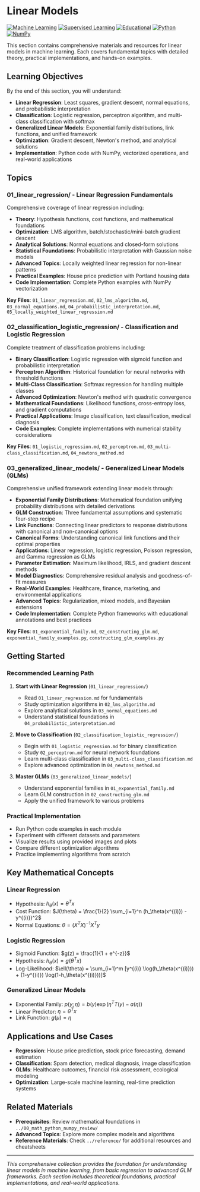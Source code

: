 # Linear Models

[![Machine Learning](https://img.shields.io/badge/Machine%20Learning-Linear%20Models-blue.svg)](https://en.wikipedia.org/wiki/Linear_model)
[![Supervised Learning](https://img.shields.io/badge/Supervised%20Learning-Regression%20%26%20Classification-green.svg)](https://en.wikipedia.org/wiki/Supervised_learning)
[![Educational](https://img.shields.io/badge/Educational-Course%20Materials-orange.svg)](https://github.com)
[![Python](https://img.shields.io/badge/Python-3.8+-yellow.svg)](https://python.org)
[![NumPy](https://img.shields.io/badge/NumPy-Scientific%20Computing-red.svg)](https://numpy.org)

This section contains comprehensive materials and resources for linear models in machine learning. Each covers fundamental topics with detailed theory, practical implementations, and hands-on examples.

## Learning Objectives

By the end of this section, you will understand:
- **Linear Regression**: Least squares, gradient descent, normal equations, and probabilistic interpretation
- **Classification**: Logistic regression, perceptron algorithm, and multi-class classification with softmax
- **Generalized Linear Models**: Exponential family distributions, link functions, and unified framework
- **Optimization**: Gradient descent, Newton's method, and analytical solutions
- **Implementation**: Python code with NumPy, vectorized operations, and real-world applications

## Topics

### **01_linear_regression/** - Linear Regression Fundamentals
Comprehensive coverage of linear regression including:
- **Theory**: Hypothesis functions, cost functions, and mathematical foundations
- **Optimization**: LMS algorithm, batch/stochastic/mini-batch gradient descent
- **Analytical Solutions**: Normal equations and closed-form solutions
- **Statistical Foundations**: Probabilistic interpretation with Gaussian noise models
- **Advanced Topics**: Locally weighted linear regression for non-linear patterns
- **Practical Examples**: House price prediction with Portland housing data
- **Code Implementation**: Complete Python examples with NumPy vectorization

**Key Files**: `01_linear_regression.md`, `02_lms_algorithm.md`, `03_normal_equations.md`, `04_probabilistic_interpretation.md`, `05_locally_weighted_linear_regression.md`

### **02_classification_logistic_regression/** - Classification and Logistic Regression
Complete treatment of classification problems including:
- **Binary Classification**: Logistic regression with sigmoid function and probabilistic interpretation
- **Perceptron Algorithm**: Historical foundation for neural networks with threshold functions
- **Multi-Class Classification**: Softmax regression for handling multiple classes
- **Advanced Optimization**: Newton's method with quadratic convergence
- **Mathematical Foundations**: Likelihood functions, cross-entropy loss, and gradient computations
- **Practical Applications**: Image classification, text classification, medical diagnosis
- **Code Examples**: Complete implementations with numerical stability considerations

**Key Files**: `01_logistic_regression.md`, `02_perceptron.md`, `03_multi-class_classification.md`, `04_newtons_method.md`

### **03_generalized_linear_models/** - Generalized Linear Models (GLMs)
Comprehensive unified framework extending linear models through:
- **Exponential Family Distributions**: Mathematical foundation unifying probability distributions with detailed derivations
- **GLM Construction**: Three fundamental assumptions and systematic four-step recipe
- **Link Functions**: Connecting linear predictors to response distributions with canonical and non-canonical options
- **Canonical Forms**: Understanding canonical link functions and their optimal properties
- **Applications**: Linear regression, logistic regression, Poisson regression, and Gamma regression as GLMs
- **Parameter Estimation**: Maximum likelihood, IRLS, and gradient descent methods
- **Model Diagnostics**: Comprehensive residual analysis and goodness-of-fit measures
- **Real-World Examples**: Healthcare, finance, marketing, and environmental applications
- **Advanced Topics**: Regularization, mixed models, and Bayesian extensions
- **Code Implementation**: Complete Python frameworks with educational annotations and best practices

**Key Files**: `01_exponential_family.md`, `02_constructing_glm.md`, `exponential_family_examples.py`, `constructing_glm_examples.py`

## Getting Started

### **Recommended Learning Path**

1. **Start with Linear Regression** (`01_linear_regression/`)
   - Read `01_linear_regression.md` for fundamentals
   - Study optimization algorithms in `02_lms_algorithm.md`
   - Explore analytical solutions in `03_normal_equations.md`
   - Understand statistical foundations in `04_probabilistic_interpretation.md`

2. **Move to Classification** (`02_classification_logistic_regression/`)
   - Begin with `01_logistic_regression.md` for binary classification
   - Study `02_perceptron.md` for neural network foundations
   - Learn multi-class classification in `03_multi-class_classification.md`
   - Explore advanced optimization in `04_newtons_method.md`

3. **Master GLMs** (`03_generalized_linear_models/`)
   - Understand exponential families in `01_exponential_family.md`
   - Learn GLM construction in `02_constructing_glm.md`
   - Apply the unified framework to various problems

### **Practical Implementation**
- Run Python code examples in each module
- Experiment with different datasets and parameters
- Visualize results using provided images and plots
- Compare different optimization algorithms
- Practice implementing algorithms from scratch

## Key Mathematical Concepts

### **Linear Regression**
- Hypothesis: $h_\theta(x) = \theta^T x$
- Cost Function: $J(\theta) = \frac{1}{2} \sum_{i=1}^n (h_\theta(x^{(i)}) - y^{(i)})^2$
- Normal Equations: $\theta = (X^T X)^{-1} X^T y$

### **Logistic Regression**
- Sigmoid Function: $g(z) = \frac{1}{1 + e^{-z}}$
- Hypothesis: $h_\theta(x) = g(\theta^T x)$
- Log-Likelihood: $\ell(\theta) = \sum_{i=1}^m [y^{(i)} \log(h_\theta(x^{(i)})) + (1-y^{(i)}) \log(1-h_\theta(x^{(i)}))]$

### **Generalized Linear Models**
- Exponential Family: $p(y; \eta) = b(y) \exp(\eta^T T(y) - a(\eta))$
- Linear Predictor: $\eta = \theta^T x$
- Link Function: $g(\mu) = \eta$

## Applications and Use Cases

- **Regression**: House price prediction, stock price forecasting, demand estimation
- **Classification**: Spam detection, medical diagnosis, image classification
- **GLMs**: Healthcare outcomes, financial risk assessment, ecological modeling
- **Optimization**: Large-scale machine learning, real-time prediction systems

## Related Materials

- **Prerequisites**: Review mathematical foundations in `../00_math_python_numpy_review/`
- **Advanced Topics**: Explore more complex models and algorithms
- **Reference Materials**: Check `../reference/` for additional resources and cheatsheets

---

*This comprehensive collection provides the foundation for understanding linear models in machine learning, from basic regression to advanced GLM frameworks. Each section includes theoretical foundations, practical implementations, and real-world applications.* 